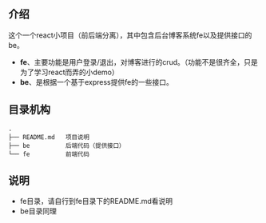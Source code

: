 ## 介绍
这个一个react小项目（前后端分离），其中包含后台博客系统fe以及提供接口的be。
  - **fe**、主要功能是用户登录/退出，对博客进行的crud。（功能不是很齐全，只是为了学习react而弄的小demo）
  - **be**、是根据一个基于express提供fe的一些接口。

## 目录机构
```
.
├── README.md   项目说明
├── be          后端代码（提供接口）
└── fe          前端代码
```

## 说明

- fe目录，请自行到fe目录下的README.md看说明
- be目录同理
